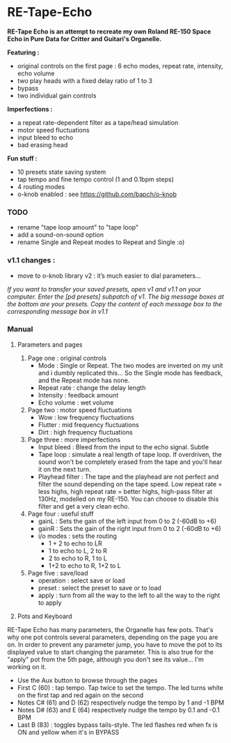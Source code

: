 # RE-Tape-Echo

**RE-Tape Echo is an attempt to recreate my own Roland RE-150 Space Echo in Pure Data for Critter and Guitari's Organelle.**

**Featuring :**
* original controls on the first page : 6 echo modes, repeat rate, intensity, echo volume
* two play heads with a fixed delay ratio of 1 to 3
* bypass
* two individual gain controls

**Imperfections :**
* a repeat rate-dependent filter as a tape/head simulation
* motor speed fluctuations
* input bleed to echo
* bad erasing head

**Fun stuff :**
* 10 presets state saving system
* tap tempo and fine tempo control (1 and 0.1bpm steps)
* 4 routing modes
* o-knob enabled : see https://github.com/bapch/o-knob

### TODO
* rename "tape loop amount" to "tape loop"
* add a sound-on-sound option
* rename Single and Repeat modes to Repeat and Single :o)


### v1.1 changes :
* move to o-knob library v2 : it’s much easier to dial parameters…

_If you want to transfer your saved presets, open v1 and v1.1 on your computer. Enter the [pd presets] subpatch of v1. The big message boxes at the bottom are your presets. Copy the content of each message box to the corresponding message box in v1.1_

### Manual
1. Parameters and pages
   1. Page one : original controls
      * Mode : Single or Repeat. The two modes are inverted on my unit and i dumbly replicated this... So the Single mode has feedback, and the Repeat mode has none.
      * Repeat rate : change the delay length
      * Intensity : feedback amount
      * Echo volume : wet volume
   2. Page two : motor speed fluctuations
      * Wow : low frequency fluctuations
      * Flutter : mid frequency fluctuations
      * Dirt : high frequency fluctuations
   3. Page three : more imperfections
      * Input bleed : Bleed from the input to the echo signal. Subtle
      * Tape loop : simulate a real length of tape loop. If overdriven, the sound won't be completely erased from the tape and you'll hear it on the next turn.
      * Playhead filter : The tape and the playhead are not perfect and filter the sound depending on the tape speed. Low repeat rate = less highs, high repeat rate = better highs, high-pass filter at 130Hz, modelled on my RE-150. You can choose to disable this filter and get a very clean echo.
   4. Page four : useful stuff
      * gainL : Sets the gain of the left input from 0 to 2 (-60dB to +6)
      * gainR : Sets the gain of the right input from 0 to 2 (-60dB to +6)
      * i/o modes : sets the routing
          * 1 + 2 to echo to LR
          * 1 to echo to L, 2 to R
          * 2 to echo to R, 1 to L
          * 1+2 to echo to R, 1+2 to L
   5. Page five : save/load
      * operation : select save or load
      * preset : select the preset to save or to load
      * apply : turn from all the way to the left to all the way to the right to apply
 
2. Pots and Keyboard

RE-Tape Echo has many parameters, the Organelle has few pots. That's why one pot controls several parameters, depending on the page you are on. In order to prevent any parameter jump, you have to move the pot to its displayed value to start changing the parameter. This is also true for the "apply" pot from the 5th page, although you don't see its value... I'm working on it.

* Use the Aux button to browse through the pages
* First C (60) : tap tempo. Tap twice to set the tempo. The led turns white on the first tap and red again on the second
* Notes C# (61) and D (62) respectively nudge the tempo by 1 and -1 BPM
* Notes D# (63) and E (64) respectively nudge the tempo by 0.1 and -0.1 BPM
* Last B (83) : toggles bypass tails-style. The led flashes red when fx is ON and yellow when it's in BYPASS
